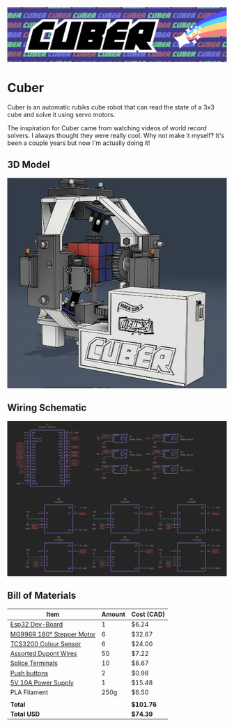 <img src="journal/Cuber Logo.png">

# Cuber
Cuber is an automatic rubiks cube robot that can read the state of a 3x3 cube and solve it using servo motors.

The inspiration for Cuber came from watching videos of world record solvers. I always thought they were really cool. Why not make it myself? It's been a couple years but now I'm actually doing it!

## 3D Model
<img src="journal/image copy 9.png">

## Wiring Schematic
<img src="journal/image copy 10.png">

## Bill of Materials
| Item                           | Amount | Cost (CAD) |
|--------------------------------|--------|------------|
| [Esp32 Dev-Board](https://www.aliexpress.com/item/1005006651936701.html?pdp_ext_f=%7B%22order%22%3A%22352%22%2C%22eval%22%3A%221%22%7D)           | 1      | $6.24      |
| [MG996R 180° Stepper Motor](https://www.aliexpress.com/item/1005007032811340.html) | 6      | $32.67     |
| [TCS3200 Colour Sensor](https://www.aliexpress.com/item/1005001625710961.html)     | 6      | $24.00     |
| [Assorted Dupont Wires](https://www.aliexpress.com/item/1005004647016228.html?pdp_ext_f=%7B%22order%22%3A%223803%22%2C%22eval%22%3A%221%22%7D)     | 50     | $7.22      |
| [Splice Terminals](https://www.aliexpress.com/item/1005008417745708.html?pdp_ext_f=%7B%22order%22%3A%22351%22%2C%22eval%22%3A%221%22%7D)          | 10     | $8.67      |
| [Push buttons](https://www.aliexpress.com/item/1005007623070623.html?aem_p4p_detail=202506102147014758571802187610001132665&pdp_ext_f=%7B%22order%22%3A%22329%22%2C%22eval%22%3A%221%22%7D&search_p4p_id=202506102147014758571802187610001132665_2)              | 2      | $0.98      |
| [5V 10A Power Supply](https://www.aliexpress.com/item/4000229912671.html)       | 1      | $15.48     |
| PLA Filament              | 250g   | $6.50      |
|                                |        |            |
| **Total**                      |        | **$101.76**|
| **Total USD**                  |        | **$74.39** |